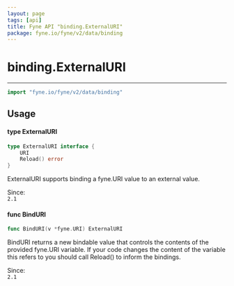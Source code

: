 ```yaml
---
layout: page
tags: [api]
title: Fyne API "binding.ExternalURI"
package: fyne.io/fyne/v2/data/binding
---
```


# binding.ExternalURI
---
```go
import "fyne.io/fyne/v2/data/binding"
```

## Usage

#### type ExternalURI

```go
type ExternalURI interface {
	URI
	Reload() error
}
```

ExternalURI supports binding a fyne.URI value to an external value.


<div class="since">Since: <code>
2.1</code></div>

#### func  BindURI

```go
func BindURI(v *fyne.URI) ExternalURI
```
BindURI returns a new bindable value that controls the contents of the provided fyne.URI variable. If your code changes the content of the variable this refers to you should call Reload() to inform the bindings.


<div class="since">Since: <code>
2.1</code></div>
